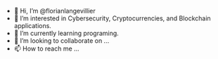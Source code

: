 - 👋 Hi, I’m @florianlangevillier
- 👀 I’m interested in Cybersecurity, Cryptocurrencies, and Blockchain applications.
- 🌱 I’m currently learning programing.
- 💞️ I’m looking to collaborate on ...
- 📫 How to reach me ...

<!---
florianlangevillier/florianlangevillier is a ✨ special ✨ repository because its `README.md` (this file) appears on your GitHub profile.
You can click the Preview link to take a look at your changes.
--->
